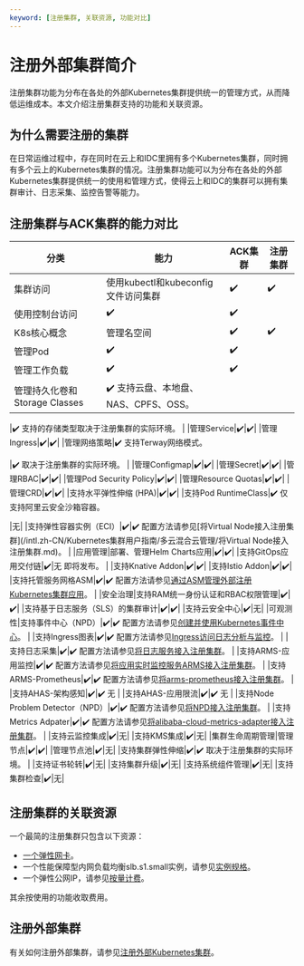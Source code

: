 ```yaml
---
keyword: [注册集群, 关联资源, 功能对比]
---
```


# 注册外部集群简介

注册集群功能为分布在各处的外部Kubernetes集群提供统一的管理方式，从而降低运维成本。本文介绍注册集群支持的功能和关联资源。

## 为什么需要注册的集群

在日常运维过程中，存在同时在云上和IDC里拥有多个Kubernetes集群，同时拥有多个云上的Kubernetes集群的情况。注册集群功能可以为分布在各处的外部Kubernetes集群提供统一的使用和管理方式，使得云上和IDC的集群可以拥有集群审计、日志采集、监控告警等能力。

## 注册集群与ACK集群的能力对比

|分类|能力|ACK集群|注册集群|
|--|--|-----|----|
|集群访问|使用kubectl和kubeconfig文件访问集群|✔️|✔️|
|使用控制台访问|✔️|✔️|
|K8s核心概念|管理名空间|✔️|✔️|
|管理Pod|✔️|✔️|
|管理工作负载|✔️|✔️|
|管理持久化卷和Storage Classes|✔️ 支持云盘、本地盘、NAS、CPFS、OSS。

|✔️ 支持的存储类型取决于注册集群的实际环境。 |
|管理Service|✔️|✔️|
|管理Ingress|✔️|✔️|
|管理网络策略|✔️ 支持Terway网络模式。

|✔️ 取决于注册集群的实际环境。 |
|管理Configmap|✔️|✔️|
|管理Secret|✔️|✔️|
|管理RBAC|✔️|✔️|
|管理Pod Security Policy|✔️|✔️|
|管理Resource Quotas|✔️|✔️|
|管理CRD|✔️|✔️|
|支持水平弹性伸缩 \(HPA\)|✔️|✔️|
|支持Pod RuntimeClass|✔️ 仅支持阿里云安全沙箱容器。

|无|
|支持弹性容器实例（ECI）|✔️|✔️ 配置方法请参见[将Virtual Node接入注册集群](/intl.zh-CN/Kubernetes集群用户指南/多云混合云管理/将Virtual Node接入注册集群.md)。 |
|应用管理|部署、管理Helm Charts应用|✔️|✔️|
|支持GitOps应用交付链|✔️|无 即将发布。 |
|支持Knative Addon|✔️|✔️|
|支持Istio Addon|✔️|✔️|
|支持托管服务网格ASM|✔️|✔️ 配置方法请参见[通过ASM管理外部注册Kubernetes集群应用]()。 |
|安全治理|支持RAM统一身份认证和RBAC权限管理|✔️|✔️|
|支持基于日志服务（SLS）的集群审计|✔️|✔️|
|支持云安全中心|✔️|无|
|可观测性|支持事件中心（NPD）|✔️|✔️ 配置方法请参见[创建并使用Kubernetes事件中心](/intl.zh-CN/应用中心（App）/K8S事件中心/创建并使用Kubernetes事件中心.md)。 |
|支持Ingress图表|✔️|✔️ 配置方法请参见[Ingress访问日志分析与监控](/intl.zh-CN/Kubernetes集群用户指南/网络管理/Ingress管理/Ingress访问日志分析与监控.md)。 |
|支持日志采集|✔️|✔️ 配置方法请参见[将日志服务接入注册集群](/intl.zh-CN/Kubernetes集群用户指南/多云混合云管理/将日志服务接入注册集群.md)。 |
|支持ARMS-应用监控|✔️|✔️ 配置方法请参见[将应用实时监控服务ARMS接入注册集群](/intl.zh-CN/Kubernetes集群用户指南/多云混合云管理/将应用实时监控服务ARMS接入注册集群.md)。 |
|支持ARMS-Prometheus|✔️|✔️ 配置方法请参见[将arms-prometheus接入注册集群](/intl.zh-CN/Kubernetes集群用户指南/多云混合云管理/将arms-prometheus接入注册集群.md)。 |
|支持AHAS-架构感知|✔️|✔️ 无 |
|支持AHAS-应用限流|✔️|✔️ 无 |
|支持Node Problem Detector（NPD）|✔️|✔️ 配置方法请参见[将NPD接入注册集群](/intl.zh-CN/Kubernetes集群用户指南/多云混合云管理/将NPD接入注册集群.md)。 |
|支持Metrics Adpater|✔️|✔️ 配置方法请参见[将alibaba-cloud-metrics-adapter接入注册集群](/intl.zh-CN/Kubernetes集群用户指南/多云混合云管理/将alibaba-cloud-metrics-adapter接入注册集群.md)。 |
|支持云监控集成|✔️|无|
|支持KMS集成|✔️|无|
|集群生命周期管理|管理节点|✔️|✔️|
|管理节点池|✔️|无|
|支持集群弹性伸缩|✔️|✔️ 取决于注册集群的实际环境。 |
|支持证书轮转|✔️|无|
|支持集群升级|✔️|无|
|支持系统组件管理|✔️|无|
|支持集群检查|✔️|无|

## 注册集群的关联资源

一个最简的注册集群只包含以下资源：

-   [一个弹性网卡](/intl.zh-CN/网络/弹性网卡/弹性网卡概述.md)。
-   一个性能保障型内网负载均衡slb.s1.small实例，请参见[实例规格](/intl.zh-CN/传统型负载均衡CLB/用户指南/实例/实例概述.md)。
-   一个弹性公网IP，请参见[按量计费](/intl.zh-CN/产品定价/按量计费.md)。

其余按使用的功能收取费用。

## 注册外部集群

有关如何注册外部集群，请参见[注册外部Kubernetes集群](/intl.zh-CN/Kubernetes集群用户指南/多云混合云管理/注册外部Kubernetes集群.md)。

